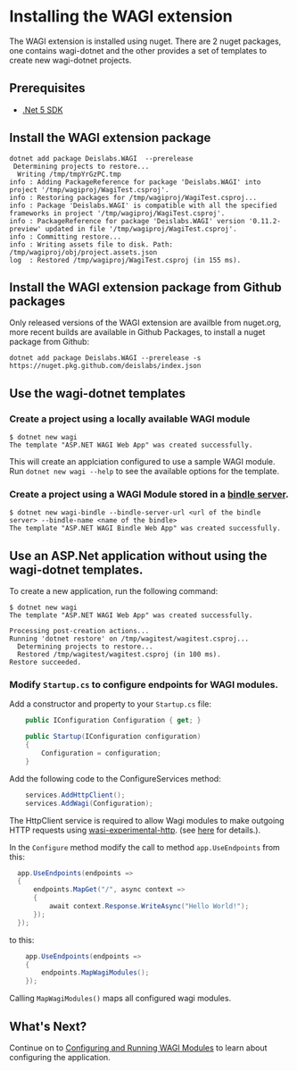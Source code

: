 # Installing the WAGI extension

The WAGI extension is installed using nuget. There are 2 nuget packages, one contains wagi-dotnet and the other provides a set of templates to create new wagi-dotnet projects.

## Prerequisites

- [.Net 5 SDK](https://dotnet.microsoft.com/download/dotnet/5.0)

## Install the WAGI extension package

``` console
dotnet add package Deislabs.WAGI  --prerelease
 Determining projects to restore...
  Writing /tmp/tmpYrGzPC.tmp
info : Adding PackageReference for package 'Deislabs.WAGI' into project '/tmp/wagiproj/WagiTest.csproj'.
info : Restoring packages for /tmp/wagiproj/WagiTest.csproj...
info : Package 'Deislabs.WAGI' is compatible with all the specified frameworks in project '/tmp/wagiproj/WagiTest.csproj'.
info : PackageReference for package 'Deislabs.WAGI' version '0.11.2-preview' updated in file '/tmp/wagiproj/WagiTest.csproj'.
info : Committing restore...
info : Writing assets file to disk. Path: /tmp/wagiproj/obj/project.assets.json
log  : Restored /tmp/wagiproj/WagiTest.csproj (in 155 ms).
```

## Install the WAGI extension package from Github packages

Only released versions of the WAGI extension are availble from nuget.org, more recent builds are available in Github Packages, to install a nuget package from Github:

```console
dotnet add package Deislabs.WAGI --prerelease -s https://nuget.pkg.github.com/deislabs/index.json
```
## Use the wagi-dotnet templates

### Create a project using a locally available WAGI module

```
$ dotnet new wagi 
The template "ASP.NET WAGI Web App" was created successfully.
```

This will create an applciation configured to use a sample WAGI module. Run `dotnet new wagi --help` to see the available options for the template.

### Create a project using a WAGI Module stored in a [bindle server](https://github.com/deislabs/bindle).

```
$ dotnet new wagi-bindle --bindle-server-url <url of the bindle server> --bindle-name <name of the bindle>
The template "ASP.NET WAGI Bindle Web App" was created successfully.
```

## Use an ASP.Net application without using the wagi-dotnet templates.

To create a new application, run the following command:

```console
$ dotnet new wagi 
The template "ASP.NET WAGI Web App" was created successfully.

Processing post-creation actions...
Running 'dotnet restore' on /tmp/wagitest/wagitest.csproj...
  Determining projects to restore...
  Restored /tmp/wagitest/wagitest.csproj (in 100 ms).
Restore succeeded.
```

### Modify `Startup.cs` to configure endpoints for WAGI modules.

Add a constructor and property to your `Startup.cs` file:

``` csharp
    public IConfiguration Configuration { get; }

    public Startup(IConfiguration configuration)
    {
        Configuration = configuration;
    }
```

Add the following code to the ConfigureServices method:

``` csharp
    services.AddHttpClient();
    services.AddWagi(Configuration);
```

The HttpClient service is required to allow Wagi modules to make outgoing HTTP requests using  [wasi-experimental-http](https://github.com/deislabs/wasi-experimental-http). (see [here](configuring_and-running.md#making-http-requests-from-modules) for details.).

In the `Configure` method modify the call to method `app.UseEndpoints` from this:

``` csharp
  app.UseEndpoints(endpoints =>
  {
      endpoints.MapGet("/", async context =>
      {
          await context.Response.WriteAsync("Hello World!");
      });
  });
```

to this:

``` csharp
    app.UseEndpoints(endpoints =>
    {
        endpoints.MapWagiModules();
    });
```

Calling `MapWagiModules()` maps all configured wagi modules.

## What's Next?

Continue on to [Configuring and Running WAGI Modules](configuring_and_running.md) to learn about configuring the application.
